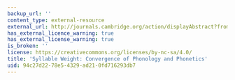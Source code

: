 ```yaml
---
backup_url: ''
content_type: external-resource
external_url: http://journals.cambridge.org/action/displayAbstract?fromPage=online&aid=40635
has_external_licence_warning: true
has_external_license_warning: true
is_broken: ''
license: https://creativecommons.org/licenses/by-nc-sa/4.0/
title: 'Syllable Weight: Convergence of Phonology and Phonetics'
uid: 94c27d22-78e5-4329-ad21-0fd716293db7
---
```

